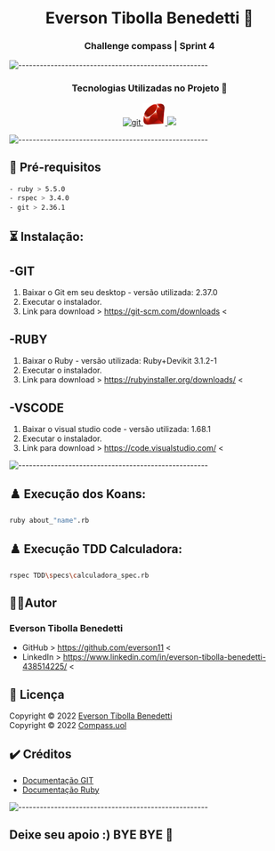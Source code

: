 <h1 align="center">Everson Tibolla Benedetti 👋</h1>
<h3 align="center"> Challenge compass | Sprint 4</h3>


![-----------------------------------------------------](https://raw.githubusercontent.com/andreasbm/readme/master/assets/lines/rainbow.png)

<h3 align="center">Tecnologias Utilizadas no Projeto 📌</h3>

<p align="center"> <a href="https://git-scm.com/" target="_blank" rel="noreferrer"> <img src="https://www.vectorlogo.zone/logos/git-scm/git-scm-icon.svg" alt="git" width="40" height="40"/> </a> <a href="https://www.ruby-lang.org/en/" target="_blank" rel="noreferrer"> <img src="https://raw.githubusercontent.com/devicons/devicon/master/icons/ruby/ruby-original.svg" alt="ruby" width="40" height="40"/> <img src=https://user-images.githubusercontent.com/106784535/176747130-46677b0c-cb20-4cc5-b177-ada7b6a7c2fd.png>
 </a> </p>
 
 
![-----------------------------------------------------](https://raw.githubusercontent.com/andreasbm/readme/master/assets/lines/rainbow.png) 

##  📍 Pré-requisitos
 
```sh
- ruby > 5.5.0
- rspec > 3.4.0
- git > 2.36.1
```

## ⏳ Instalação:
## -GIT
1. Baixar o Git em seu desktop - versão utilizada: 2.37.0 
2. Executar o instalador.
3. Link para download > https://git-scm.com/downloads <

## -RUBY
 1. Baixar o Ruby - versão utilizada: Ruby+Devikit 3.1.2-1 
 2. Executar o instalador.
 3. Link para download > https://rubyinstaller.org/downloads/ <
 
 ## -VSCODE
 1. Baixar o visual studio code - versão utilizada: 1.68.1
 2. Executar o instalador.
 3. Link para download > https://code.visualstudio.com/ <
 
 ![-----------------------------------------------------](https://raw.githubusercontent.com/andreasbm/readme/master/assets/lines/rainbow.png)
 
 ## ♟️ Execução dos Koans:
  ```sh
 ruby about_"name".rb
 ```
 
## ♟️ Execução TDD Calculadora:
 ```sh
 rspec TDD\specs\calculadora_spec.rb
 
 ```
## 🙋‍♂️Autor
### Everson Tibolla Benedetti
- GitHub > https://github.com/everson11 <
- LinkedIn > https://www.linkedin.com/in/everson-tibolla-benedetti-438514225/ <


## 📑 Licença
Copyright © 2022 [Everson Tibolla Benedetti](https://github.com/everson11)<br>
Copyright © 2022 [Compass.uol](https://compass.uol/)

## ✔️ Créditos
- [Documentação GIT](https://git-scm.com/doc)
- [Documentação Ruby](https://www.ruby-lang.org/pt/documentation/)

![-----------------------------------------------------](https://raw.githubusercontent.com/andreasbm/readme/master/assets/lines/rainbow.png)
## Deixe seu apoio :) BYE BYE 👋

